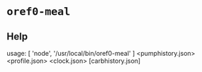 # `oref0-meal`

## Help
usage:  [ 'node', '/usr/local/bin/oref0-meal' ] <pumphistory.json> <profile.json> <clock.json> [carbhistory.json]
